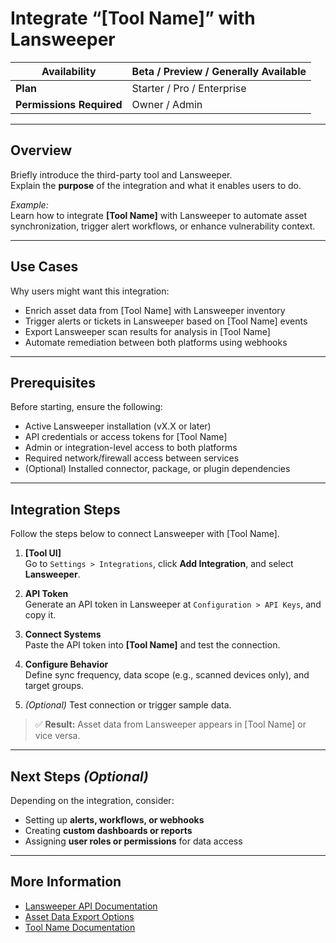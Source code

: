 # Integrate “[Tool Name]” with Lansweeper

| **Availability**        | Beta / Preview / Generally Available |
|-------------------------|--------------------------------------|
| **Plan**                | Starter / Pro / Enterprise           |
| **Permissions Required**| Owner / Admin                        |

---

## Overview

Briefly introduce the third-party tool and Lansweeper.  
Explain the **purpose** of the integration and what it enables users to do.

_Example:_  
Learn how to integrate **[Tool Name]** with Lansweeper to automate asset synchronization, trigger alert workflows, or enhance vulnerability context.

---

## Use Cases

Why users might want this integration:

- Enrich asset data from [Tool Name] with Lansweeper inventory
- Trigger alerts or tickets in Lansweeper based on [Tool Name] events
- Export Lansweeper scan results for analysis in [Tool Name]
- Automate remediation between both platforms using webhooks

---

## Prerequisites

Before starting, ensure the following:

- Active Lansweeper installation (vX.X or later)
- API credentials or access tokens for [Tool Name]
- Admin or integration-level access to both platforms
- Required network/firewall access between services
- (Optional) Installed connector, package, or plugin dependencies

---

## Integration Steps

Follow the steps below to connect Lansweeper with [Tool Name].

1. **[Tool UI]**  
   Go to `Settings > Integrations`, click **Add Integration**, and select **Lansweeper**.

2. **API Token**  
   Generate an API token in Lansweeper at `Configuration > API Keys`, and copy it.

3. **Connect Systems**  
   Paste the API token into **[Tool Name]** and test the connection.

4. **Configure Behavior**  
   Define sync frequency, data scope (e.g., scanned devices only), and target groups.

5. _(Optional)_ Test connection or trigger sample data.

> ✅ **Result:** Asset data from Lansweeper appears in [Tool Name] or vice versa.

---

## Next Steps _(Optional)_

Depending on the integration, consider:

- Setting up **alerts, workflows, or webhooks**
- Creating **custom dashboards or reports**
- Assigning **user roles or permissions** for data access

---

## More Information

- [Lansweeper API Documentation](https://docs.lansweeper.com/docs/api/)
- [Asset Data Export Options](https://docs.lansweeper.com/docs/asset-export-options/)
- [Tool Name Documentation](https://example.com/link-to-tool-docs)
